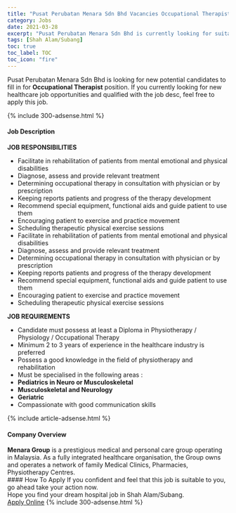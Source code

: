 ```yaml
---
title: "Pusat Perubatan Menara Sdn Bhd Vacancies Occupational Therapist" 
category: Jobs 
date: 2021-03-28 
excerpt: "Pusat Perubatan Menara Sdn Bhd is currently looking for suitable person to fill in the Occupational Therapist which positioned at Shah Alam/Subang" 
tags: [Shah Alam/Subang] 
toc: true 
toc_label: TOC 
toc_icon: "fire" 
--- 
```


<p>Pusat Perubatan Menara Sdn Bhd is looking for new potential candidates to fill in for <b>Occupational Therapist</b> position. If you currently looking for new healthcare job opportunities and qualified with the job desc, feel free to apply this job.
</p>{% include 300-adsense.html %} 
<div><div><h4>Job Description</h4></div><div><div><span><div><p><strong>JOB RESPONSIBILITIES</strong></p><ul><li>Facilitate in rehabilitation of patients from mental emotional and physical disabilities</li><li>Diagnose, assess and provide relevant treatment</li><li>Determining occupational therapy in consultation with physician or by prescription</li><li>Keeping reports patients and progress of the therapy development</li><li>Recommend special equipment, functional aids and guide patient to use them</li><li>Encouraging patient to exercise and practice movement</li><li>Scheduling therapeutic physical exercise sessions</li><li>Facilitate in rehabilitation of patients from mental emotional and physical disabilities</li><li>Diagnose, assess and provide relevant treatment</li><li>Determining occupational therapy in consultation with physician or by prescription</li><li>Keeping reports patients and progress of the therapy development</li><li>Recommend special equipment, functional aids and guide patient to use them</li><li>Encouraging patient to exercise and practice movement</li><li>Scheduling therapeutic physical exercise sessions</li></ul><p><strong>JOB REQUIREMENTS</strong></p><ul><li>Candidate must possess at least a Diploma in Physiotherapy / Physiology / Occupational Therapy</li><li>Minimum 2 to 3 years of experience in the healthcare industry is preferred</li><li>Possess a good knowledge in the field of physiotherapy and rehabilitation</li><li>Must be specialised in the following areas :</li><li><strong>Pediatrics in Neuro or Musculoskeletal</strong></li><li><strong>Musculoskeletal and Neurology</strong></li><li><strong>Geriatric</strong></li><li>Compassionate with good communication skills</li></ul></div></span></div></div></div> 
{% include article-adsense.html %} 
<div><div><h4>Company Overview</h4></div><div><div><span><div><div><strong>Menara Group</strong> is a prestigious medical and personal care group operating in Malaysia. As a fully integrated healthcare organisation, the Group owns and operates a network of family Medical Clinics, Pharmacies, Physiotherapy Centres.</div></div></span></div></div></div> 
#### How To Apply 
If you confident and feel that this job is suitable to you, go ahead take your action now. <br/> 
Hope you find your dream hospital job in Shah Alam/Subang. <br/> 
<a href="https://www.jobstreet.com.my/en/job/occupational-therapist-4510771?jobId=jobstreet-my-job-4510771" class="btn btn--warning" target="_blank" rel="nofollow noopenner">Apply Online</a> 
{% include 300-adsense.html %} 